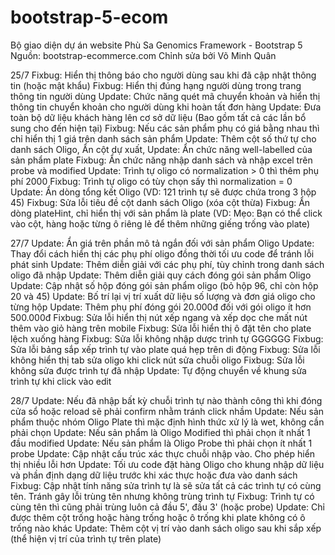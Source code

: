 # bootstrap-5-ecom
Bộ giao diện dự án website Phù Sa Genomics
Framework - Bootstrap 5
Nguồn: bootstrap-ecommerce.com
Chỉnh sửa bởi Võ Minh Quân

25/7
Fixbug: Hiển thị thông báo cho người dùng sau khi đã cập nhật thông tin (hoặc mật khẩu)
Fixbug: Hiển thị đúng hạng người dùng trong trang thông tin người dùng
Update: Chức năng quét mã chuyển khoản và hiển thị thông tin chuyển khoản cho người dùng khi hoàn tất đơn hàng
Update: Đưa toàn bộ dữ liệu khách hàng lên cơ sở dữ liệu (Bao gồm tất cả các lần bổ sung cho đến hiện tại)
Fixbug: Nếu các sản phẩm phụ có giá bằng nhau thì chỉ hiển thị 1 giá trên danh sách sản phẩm
Update: Thêm cột số thứ tự cho danh sách Oligo, Ẩn cột dự xuất, 
Update: Ẩn chức năng well-labelled của sản phẩm plate
Fixbug: Ẩn chức năng nhập danh sách và nhập excel trên probe và modified
Update: Trình tự oligo có normalization > 0 thì thêm phụ phí 2000
Fixbug: Trình tự oligo có tùy chọn sấy thì normalization = 0
Update: Ẩn dòng tổng kết Oligo (VD: 121 trình tự sẽ được chứa trong 3 hộp 45)
Fixbug: Sửa lỗi tiêu đề cột danh sách Oligo (xóa cột thừa)
Fixbug: Ẩn dòng plateHint, chỉ hiển thị với sản phẩm là plate (VD: Mẹo: Bạn có thể click vào cột, hàng hoặc từng ô riêng lẻ để thêm những giếng trống vào plate)

27/7
Update: Ẩn giá trên phần mô tả ngắn đối với sản phẩm Oligo
Update: Thay đổi cách hiển thị các phụ phí oligo đồng thời tối ưu code để tránh lỗi phát sinh
Update: Thêm diễn giải với các phụ phí, tùy chỉnh trong danh sách oligo đã nhập
Update: Thêm diễn giải quy cách đóng gói sản phẩm Oligo
Update: Cập nhật số hộp đóng gói sản phẩm oligo (bỏ hộp 96, chỉ còn hộp 20 và 45)
Update: Bố trí lại vị trí xuất dữ liệu số lượng và đơn giá oligo cho từng hộp
Update: Thêm phụ phí đóng gói 20.000đ đối với gói oligo ít hơn 500.000đ
Fixbug: Sửa lỗi hiển thị nút xếp ngang và xếp dọc che mất nút thêm vào giỏ hàng trên mobile
Fixbug: Sửa lỗi hiển thị ô đặt tên cho plate lệch xuống hàng
Fixbug: Sửa lỗi không nhập dược trình tự GGGGGG
Fixbug: Sửa lỗi bảng sắp xếp trình tự vào plate quá hẹp trên di động
Fixbug: Sửa lỗi không hiển thị tab sửa oligo khi click nút sửa chuỗi oligo
Fixbug: Sửa lỗi không sửa được trình tự đã nhập
Update: Tự động chuyển về khung sửa trình tự khi click vào edit

28/7
Update: Nếu đã nhập bất kỳ chuỗi trình tự nào thành công thì khi đóng cửa sổ hoặc reload sẽ phải confirm nhằm tránh click nhầm
Update: Nếu sản phẩm thuộc nhóm Oligo Plate thì mặc định hình thức xử lý là wet, không cần phải chọn
Update: Nếu sản phẩm là Oligo Modified thì phải chọn ít nhất 1 đầu modified
Update: Nếu sản phẩm là Oligo Probe thì phải chọn ít nhất 1 probe
Update: Cập nhật cấu trúc xác thực chuỗi nhập vào. Cho phép hiển thị nhiều lỗi hơn
Update: Tối ưu code đặt hàng Oligo cho khung nhập dữ liệu và phần định dạng dữ liệu trước khi xác thực hoặc đưa vào danh sách
Fixbug: Cập nhật tính năng sửa trình tự là sẽ sửa tất cả các trình tự có cùng tên. Tránh gây lỗi trùng tên nhưng không trùng trình tự
Fixbug: Trình tự có cùng tên thì cũng phải trùng luôn cả đầu 5', đầu 3' (hoặc probe)
Update: Chỉ được thêm cột trống hoặc hàng trống hoặc ô trống khi plate không có ô trống nào khác
Update: Thêm cột vị trí vào danh sách oligo sau khi sắp xếp (thể hiện vị trí của trình tự trên plate)